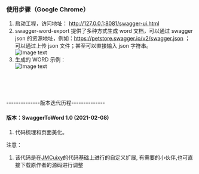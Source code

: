 ### 使用步骤（Google Chrome）
1. 启动工程，访问地址： http://127.0.0.1:8081/swagger-ui.html
2. swagger-word-export 提供了多种方式生成 word 文档，可以通过 swagger json 的资源地址，例如：https://petstore.swagger.io/v2/swagger.json ；可以通过上传 json 文件；甚至可以直接输入 json 字符串。  
![Image text](https://github.com/qiany-sui/swagger-word-export/blob/master/src/main/resources/static/swagger-ui.jpg)
3. 生成的 WORD 示例：  
![Image text](https://github.com/qiany-sui/swagger-word-export/blob/master/src/main/resources/static/word-demo.jpg)

<br>
<br>
<br>
<p>--------------版本迭代历程--------------</p>


#### 版本：SwaggerToWord 1.0 (2021-02-08)
1. 代码梳理和页面美化。


注意：
1. 该代码是在[JMCuixy](https://github.com/JMCuixy/swagger2word)的代码基础上进行的自定义扩展,
有需要的小伙伴,也可直接下载原作者的源码进行调整
